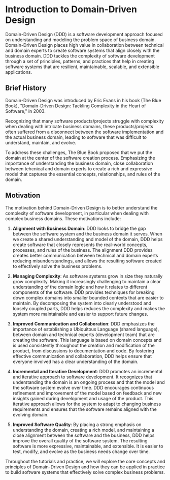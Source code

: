 # Introduction to Domain-Driven Design

Domain-Driven Design (DDD) is a software development approach focused on understanding and modeling the problem space of business domain. Domain-Driven Design places high value in collaboration between technical and domain experts to create software systems that align closely with the business domain. DDD tackles the complexity of software development through a set of principles, patterns, and practices that help in creating software systems that are resilient, maintainable, scalable, and extensible applications.

## Brief History

Domain-Driven Design was introduced by Eric Evans in his book (The Blue Book), "Domain-Driven Design: Tackling Complexity in the Heart of Software," in 2003.

Recognizing that many software products/projects struggle with complexity when dealing with intricate business domains, these products/projects often suffered from a disconnect between the software implementation and the actual business domain, leading to software that was difficult to understand, maintain, and evolve.

To address these challenges, The Blue Book proposed that we put the domain at the center of the software creation process. Emphasizing the importance of understanding the business domain, close collaboration between tehcnical and domain experts to create a rich and expressive model that captures the essential concepts, relationships, and rules of the domain.

## Motivation

The motivation behind Domain-Driven Design is to better understand the complexity of software development, in particular when dealing with complex business domains. These motivations include:

1. **Alignment with Business Domain**: DDD looks to bridge the gap between the software system and the business domain it serves. When we create a shared understanding and model of the domain, DDD helps create software that closely represents the real-world concepts, processes, and rules of the business. The alignment DDD provides creates better communication between technical and domain experts reducing misunderstandings, and allows the resulting software created to effectively solve the business problems.

2. **Managing Complexity**: As software systems grow in size they naturally grow complexity. Making it increasingly challenging to maintain a clear understanding of the domain logic and how it relates to different components of the software. DDD provides techniques for breaking down complex domains into smaller bounded contexts that are easier to maintain. By decomposing the system into clearly understood and loosely coupled parts, DDD helps reduces the complexity and makes the system more maintainable and easier to support future changes.

3. **Improved Communication and Collaboration**: DDD emphasizes the importance of establishing a Ubiquitous Language (shared language), between domain and technical experts (development team) that are creating the software. This language is based on domain concepts and is used consistently throughout the creation and modification of the product, from discussions to documentation and code. By fostering effective communication and collaboration, DDD helps ensure that everyone involved has a clear understanding of the domain.

4. **Incremental and Iterative Development**: DDD promotes an incremental and iterative approach to software development. It recognizes that understanding the domain is an ongoing process and that the model and the software system evolve over time. DDD encourages continuous refinement and improvement of the model based on feedback and new insights gained during development and usage of the product. This iterative approach allows for the system to adapt to changing business requirements and ensures that the software remains aligned with the evolving domain.

5. **Improved Software Quality**: By placing a strong emphasis on understanding the domain, creating a rich model, and maintaining a close alignment between the software and the business, DDD helps improve the overall quality of the software system. The resulting software is more expressive, maintainable, and extensible. It is easier to test, modify, and evolve as the business needs change over time.

Throughout the tutorials and practice, we will explore the core concepts and principles of Domain-Driven Design and how they can be applied in practice to build software systems that effectively solve complex business problems.
